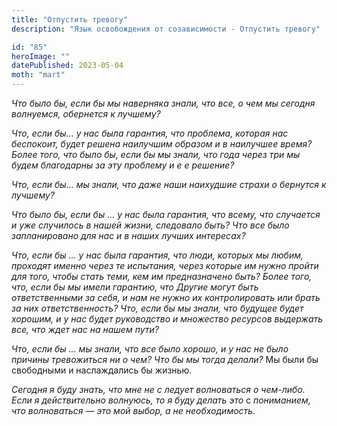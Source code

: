 ```yaml
---
title: "Отпустить тревогу"
description: "Язык освобождения от созависимости - Отпустить тревогу"

id: "85"
heroImage: ""
datePublished: 2023-05-04
moth: "mart"
---
```


_Что было бы, если бы мы наверняка знали, что все, о чем мы сегодня волнуемся,
обернется к лучшему?_

_Что, если бы… у нас была гарантия, что проблема, которая нас беспокоит, будет
решена наилучшим образом и в_ _наилучшее время? Более того, что было бы, если
бы мы знали, что года через три мы будем благодарны за эту проблему_ _и е_ _е_
_решение?_

_Что, если бы… мы знали, что даже наши наихудшие страхи_ _о_ _бернутся к
лучшему?_

_Что было бы, если бы … у нас была гарантия, что всему, что случается и уже
случилось в нашей жизни, следовало быть?_ _Что все было запланировано для нас
и в наших лучших интересах?_

_Что, если бы … у нас была гарантия, что люди, которых мы любим, проходят
именно через те испытания, через которые_ _им нужно пройти для того, чтобы
стать теми, кем им предназначено быть? Более того, что, если бы мы имели
гарантию,_ _что Другие могут быть ответственными за себя, и нам не нужно их
контролировать или брать за них ответственность?_ _Что, если бы мы знали, что
будущее будет хорошим, и у нас будет руководство и множество ресурсов
выдержать все,_ _что ждет нас на нашем пути?_

_Что, если бы … мы знали, что все было хорошо, и у нас не было причины
тревожиться ни о чем? Что бы мы тогда_ _делали?_ Мы были бы свободными и
наслаждались бы жизнью.

_Сегодня_ _я_ _буду_ _знать,_ _что_ _мне_ _не_ _с_ _ледует_ _волноваться_ _о_
_чем-либо._ _Если_ _я_ _действительно_ _волнуюсь,_ _то_ _я_ _буду_ _делать_
_это_ с _пониманием,_ _что_ _волноваться_ _—_ _это_ _мой_ _выбор,_ _а_ _не_
_необходимость._
